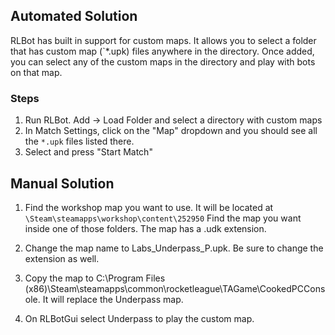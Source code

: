 ## Automated Solution

RLBot has built in support for custom maps. It allows you to select a folder that has custom map (`*.upk) files anywhere in the directory. Once added, you can select any of the custom maps in the directory and play with bots on that map.

### Steps

  1. Run RLBot. Add -> Load Folder and select a directory with custom maps 
  1. In Match Settings, click on the "Map" dropdown and you should see all the `*.upk` files listed there.
  1. Select and press "Start Match"


## Manual Solution

1. Find the workshop map you want to use. It will be located at 
`\Steam\steamapps\workshop\content\252950` Find the map you want inside one of those folders.
The map has a .udk extension.

2. Change the map name to Labs_Underpass_P.upk. Be sure to change the extension as well.

3. Copy the map to C:\Program Files (x86)\Steam\steamapps\common\rocketleague\TAGame\CookedPCConsole. It will replace the Underpass map.

4. On RLBotGui select Underpass to play the custom map.
